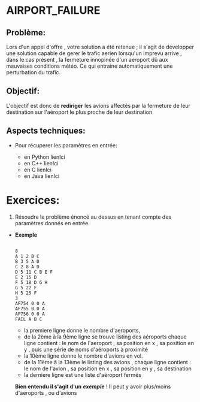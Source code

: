 # AIRPORT_FAILURE

## Problème:
Lors d'un appel d'offre , votre solution a été retenue ; il s'agit de développer une solution capable de gerer le trafic aerien lorsqu'un
imprevu arrive , dans le cas présent , la fermeture innopinée d'un aeroport dû aux mauvaises conditions météo.
Ce qui entraine automatiquement une perturbation du trafic.

## Objectif:
L'objectif est donc de **rediriger** les avions affectés par la fermeture de leur destination sur l'aéroport le plus proche de leur destination.

## Aspects techniques:
+ Pour récuperer les paramètres en entrée:

  + en Python lienIci
  + en C++ lienIci
  + en C lienIci
  + en Java lienIci
  
  
# Exercices:

1) Résoudre le problème énoncé au dessus en tenant compte des paramètres donnés en entrée.

+ **Exemple**
  ```
  
  8
  A 1 2 B C
  B 3 5 A D
  C 2 8 A D
  D 5 11 C B E F
  E 2 15 D
  F 5 18 D G H
  G 5 22 F
  H 5 25 F
  3
  AF754 0 0 A
  AF755 0 0 A
  AF756 0 0 A
  FAIL A B C
  ```
  + la premiere ligne donne le nombre d'aeroports,
  + de la 2ème à la 9ème ligne se trouve listing des aéroports 
  chaque ligne contient : le nom de l'aeroport , sa position en x , sa position en y , puis une série de noms d'aéroports à proximité
  + la 10ème ligne donne le nombre d'avions en vol.
  + de la 11ème à la 13ème le listing des avions , chaque ligne contient : le nom de l'avion , sa position en x , sa position en y , sa destination
  + la derniere ligne est une liste d'aéroport fermés
  
  **Bien entendu il s'agit d'un** ***exemple*** ! Il peut y avoir plus/moins d'aeroports , ou d'avions
